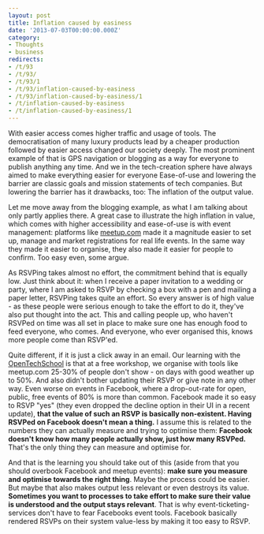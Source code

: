 ```yaml
---
layout: post
title: Inflation caused by easiness
date: '2013-07-03T00:00:00.000Z'
category:
- Thoughts
- business
redirects:
- /t/93
- /t/93/
- /t/93/1
- /t/93/inflation-caused-by-easiness
- /t/93/inflation-caused-by-easiness/1
- /t/inflation-caused-by-easiness
- /t/inflation-caused-by-easiness/1
---
```




With easier access comes higher traffic and usage of tools. The democratisation of many luxury products lead by a cheaper production followed by easier access changed our society deeply. The most prominent example of that is GPS navigation or blogging as a way for everyone to publish anything any time. And we in the tech-creation sphere have always aimed to make everything easier for everyone Ease-of-use and lowering the barrier are classic goals and mission statements of tech companies. But lowering the barrier has it drawbacks, too: The inflation of the output value.

Let me move away from the blogging example, as what I am talking about only partly applies there. A great case to illustrate the high inflation in value, which comes with higher accessibility and ease-of-use is with event management: platforms like [meetup.com](http://www.meetup.com/) made it a magnitude easier to set up, manage and market registrations for real life events. In the same way they made it easier to organise, they also made it easier for people to confirm. Too easy even, some argue.

As RSVPing takes almost no effort, the commitment behind that is equally low. Just think about it: when I receive a paper invitation to a wedding or party, where I am asked to RSVP by checking a box with a pen and mailing a paper letter, RSVPing takes quite an effort. So every answer is of high value - as these people were serious enough to take the effort to do it, they've also put thought into the act. This and calling people up, who haven't RSVPed on time was all set in place to make sure one has enough food to feed everyone, who comes. And everyone, who ever organised this, knows more people come than RSVP'ed.

Quite different, if it is just a click away in an email. Our learning with the [OpenTechSchool](http://www.opentechschool.org) is that at a free workshop, we organise with tools like meetup.com 25-30% of people don't show - on days with good weather up to 50%. And also didn't bother updating their RSVP or give note in any other way. Even worse on events in Facebook, where a drop-out-rate for open, public, free events of 80% is more than common. Facebook made it so easy to RSVP "yes" (they even dropped the decline option in their UI in a recent update), **that the value of such an RSVP is basically non-existent. Having RSVPed on Facebook doesn't mean a thing.** I assume this is related to the numbers they can actually measure and trying to optimise them: **Facebook doesn't know how many people actually show, just how many RSVPed.** That's the only thing they can measure and optimise for.

And that is the learning you should take out of this (aside from that you should overbook Facebook and meetup events): **make sure you measure and optimise towards the right thing**. Maybe the process could be easier. But maybe that also makes output less relevant or even destroys its value. **Sometimes you want to processes to take effort to make sure their value is understood and the output stays relevant**. That is why event-ticketing-services don't have to fear Facebooks event tools. Facebook basically rendered RSVPs on their system value-less by making it too easy to RSVP.
